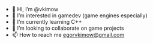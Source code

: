 - 👋 Hi, I’m @vkimow
- 👀 I’m interested in gamedev (game engines especially)
- 🌱 I’m currently learning C++
- 💞️ I’m looking to collaborate on game projects
- 📫 How to reach me egorvkimow@gmail.com

<!---
vkimow/vkimow is a ✨ special ✨ repository because its `README.md` (this file) appears on your GitHub profile.
You can click the Preview link to take a look at your changes.
--->
